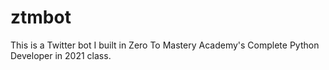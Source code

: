 # ztmbot
This is a Twitter bot I built in Zero To Mastery Academy's Complete Python Developer in 2021 class.
